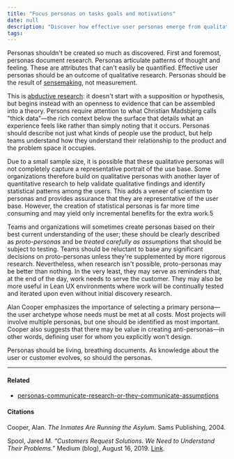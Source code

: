 ```yaml
---
title: "Focus personas on tasks goals and motivations"
date: null
description: "Discover how effective user personas emerge from qualitative research and sensemaking to capture real user experiences, guiding product design with authentic insights rather than assumptions."
tags:
---
```


Personas shouldn't be created so much as discovered. First and foremost, personas document research. Personas articulate patterns of thought and feeling. These are attributes that can't easily be quantified. Effective user personas should be an outcome of qualitative research. Personas should be the result of [ sensemaking](), not measurement.

This is [ abductive research](): it doesn't start with a supposition or hypothesis, but begins instead with an openness to evidence that can be assembled into a theory. Persons require attention to what Christian Madsbjerg calls "thick data"—the rich context below the surface that details what an experience feels like rather than simply noting that it occurs. Personas should describe not just what kinds of people use the product, but help teams understand how they understand their relationship to the product and the problem space it occupies.

Due to a small sample size, it is possible that these qualitative personas will not completely capture a representative portrait of the use base. Some organizations therefore build on qualitative personas with another layer of quantitative research to help validate qualitative findings and identify statistical patterns among the users. This adds a veneer of scientism to personas and provides assurance that they are representative of the user base. However, the creation of statistical personas is far more time consuming and may yield only incremental benefits for the extra work.5

Teams and organizations will sometimes create personas based on their best current understanding of the user; these should be clearly described as _proto-personas_ and be _treated carefully as assumptions_ that should be subject to testing. Teams should be reluctant to base any significant decisions on proto-personas unless they're supplemented by more rigorous research. Nevertheless, when research isn't possible, proto-personas may be better than nothing. In the very least, they may serve as reminders that, at the end of the day, work needs to serve the customer. They may also be more useful in Lean UX environments where work will be continually tested and iterated upon even without initial discovery research.

Alan Cooper emphasizes the importance of selecting a primary persona—the user archetype whose needs must be met at all costs. Most projects will involve multiple personas, but one should be identified as most important. Cooper also suggests that there may be value in creating anti-personas—in other words, defining user for whom you explicitly won't design.

Personas should be living, breathing documents. As knowledge about the user or customer evolves, so should the personas.

---

#### Related

- [personas-communicate-research-or-they-communicate-assumptions]()

#### Citations

Cooper, Alan. _The Inmates Are Running the Asylum_. Sams Publishing, 2004.

Spool, Jared M. _“Customers Request Solutions. We Need to Understand Their Problems.”_ Medium (blog), August 16, 2019. [Link](https://medium.com/@jmspool/customers-request-solutions-we-need-to-understand-their-problems-41db3b5c6d4d).
